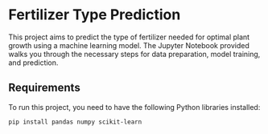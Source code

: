 # Fertilizer Type Prediction

This project aims to predict the type of fertilizer needed for optimal plant growth using a machine learning model. The Jupyter Notebook provided walks you through the necessary steps for data preparation, model training, and prediction.

## Requirements

To run this project, you need to have the following Python libraries installed:

```bash
pip install pandas numpy scikit-learn

